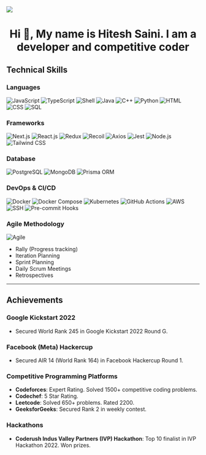 <img src="https://camo.githubusercontent.com/64fde10e402d3aaab6bdf83b74dd7275e18ec28ba031fa0fdb0c48990ab963d3/68747470733a2f2f7777772e6368617270656e692e636f6d2f7374617469632f696d616765732f6172726f772d66756e6374696f6e732d696e2d636c6173732d70726f706572746965732d6d696768742d6e6f742d62652d61732d67726561742d61732d77652d7468696e6b2f62616e6e65722e676966" />

<h1 align="center">Hi 👋, My name is Hitesh Saini. I am a developer and competitive coder</h1>


## **Technical Skills**

### **Languages**
![JavaScript](https://img.shields.io/badge/JavaScript-F7DF1E?style=flat&logo=javascript&logoColor=white) 
![TypeScript](https://img.shields.io/badge/TypeScript-3178C6?style=flat&logo=typescript&logoColor=white)
![Shell](https://img.shields.io/badge/Shell-000000?style=flat&logo=gnu-bash&logoColor=white)
![Java](https://img.shields.io/badge/Java-007396?style=flat&logo=java&logoColor=white) 
![C++](https://img.shields.io/badge/C%2B%2B-00599C?style=flat&logo=c%2B%2B&logoColor=white)
![Python](https://img.shields.io/badge/Python-3776AB?style=flat&logo=python&logoColor=white) 
![HTML](https://img.shields.io/badge/HTML-E34F26?style=flat&logo=html5&logoColor=white) 
![CSS](https://img.shields.io/badge/CSS-1572B6?style=flat&logo=css3&logoColor=white) 
![SQL](https://img.shields.io/badge/SQL-4479A1?style=flat&logo=postgresql&logoColor=white)

### **Frameworks**
![Next.js](https://img.shields.io/badge/Next.js-000000?style=flat&logo=next.js&logoColor=white)
![React.js](https://img.shields.io/badge/React.js-61DAFB?style=flat&logo=react&logoColor=black)
![Redux](https://img.shields.io/badge/Redux-764ABC?style=flat&logo=redux&logoColor=white) 
![Recoil](https://img.shields.io/badge/Recoil-0095FF?style=flat&logo=recoil&logoColor=white)
![Axios](https://img.shields.io/badge/Axios-5A29E4?style=flat&logo=axios&logoColor=white)
![Jest](https://img.shields.io/badge/Jest-C21325?style=flat&logo=jest&logoColor=white)
![Node.js](https://img.shields.io/badge/Node.js-339933?style=flat&logo=node.js&logoColor=white)
![Tailwind CSS](https://img.shields.io/badge/Tailwind_CSS-06B6D4?style=flat&logo=tailwindcss&logoColor=white)

### **Database**
![PostgreSQL](https://img.shields.io/badge/PostgreSQL-336791?style=flat&logo=postgresql&logoColor=white)
![MongoDB](https://img.shields.io/badge/MongoDB-47A248?style=flat&logo=mongodb&logoColor=white)
![Prisma ORM](https://img.shields.io/badge/Prisma-2D3748?style=flat&logo=prisma&logoColor=white)

### **DevOps & CI/CD**
![Docker](https://img.shields.io/badge/Docker-2496ED?style=flat&logo=docker&logoColor=white)
![Docker Compose](https://img.shields.io/badge/Docker%20Compose-2496ED?style=flat&logo=docker&logoColor=white)
![Kubernetes](https://img.shields.io/badge/Kubernetes-326CE5?style=flat&logo=kubernetes&logoColor=white)
![GitHub Actions](https://img.shields.io/badge/GitHub%20Actions-2088FF?style=flat&logo=github-actions&logoColor=white)
![AWS](https://img.shields.io/badge/AWS-232F3E?style=flat&logo=amazon-aws&logoColor=white)
![SSH](https://img.shields.io/badge/SSH-000000?style=flat&logo=gnu-bash&logoColor=white)
![Pre-commit Hooks](https://img.shields.io/badge/Pre--commit-FFEB00?style=flat&logo=pre-commit&logoColor=black)

### **Agile Methodology**
![Agile](https://img.shields.io/badge/Agile-0046FF?style=flat&logo=agile&logoColor=white) 
- Rally (Progress tracking)
- Iteration Planning
- Sprint Planning
- Daily Scrum Meetings
- Retrospectives

---

## **Achievements**

### **Google Kickstart 2022**
- Secured World Rank 245 in Google Kickstart 2022 Round G.

### **Facebook (Meta) Hackercup**
- Secured AIR 14 (World Rank 164) in Facebook Hackercup Round 1.

### **Competitive Programming Platforms**
- **Codeforces**: Expert Rating. Solved 1500+ competitive coding problems.
- **Codechef**: 5 Star Rating.
- **Leetcode**: Solved 650+ problems. Rated 2200.
- **GeeksforGeeks**: Secured Rank 2 in weekly contest.

### **Hackathons**
- **Coderush Indus Valley Partners (IVP) Hackathon**: Top 10 finalist in IVP Hackathon 2022. Won prizes.

